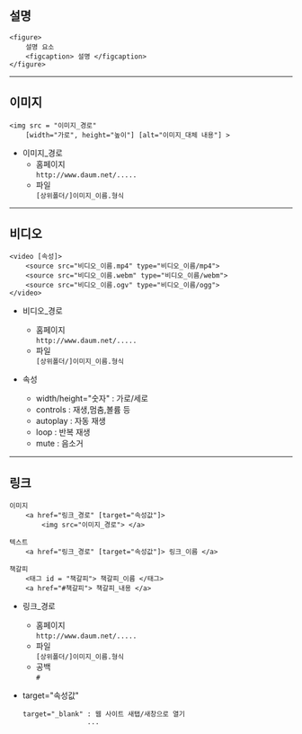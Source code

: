 ## 설명
```angular2html
<figure>
    설명 요소
    <figcaption> 설명 </figcaption>
</figure>
```

---
## 이미지
```angular2html
<img src = "이미지_경로" 
    [width="가로", height="높이"] [alt="이미지_대체 내용"] >
```
- 이미지_경로
  + 홈페이지<br>
  ``http://www.daum.net/.....``
  + 파일<br>
  ``[상위폴더/]이미지_이름.형식``

---
## 비디오
```angular2html
<video [속성]>
    <source src="비디오_이름.mp4" type="비디오_이름/mp4">
    <source src="비디오_이름.webm" type="비디오_이름/webm">
    <source src="비디오_이름.ogv" type="비디오_이름/ogg">
</video>
```
- 비디오_경로
  + 홈페이지<br>
  ``http://www.daum.net/.....``
  + 파일<br>
  ``[상위폴더/]이미지_이름.형식``

- 속성 
  - width/height="숫자" : 가로/세로
  - controls : 재생,멈춤,볼륨 등
  - autoplay : 자동 재생
  - loop : 반복 재생
  - mute : 음소거

---
## 링크
```angular2html
이미지
    <a href="링크_경로" [target="속성값"]>
        <img src="이미지_경로"> </a>

텍스트
    <a href="링크_경로" [target="속성값"]> 링크_이름 </a>

책갈피
    <태그 id = "책갈피"> 책갈피_이름 </태그>
    <a href="#책갈피"> 책갈피_내용 </a>
```

- 링크_경로
  + 홈페이지<br>
  ``http://www.daum.net/.....``
  + 파일<br>
  ``[상위폴더/]이미지_이름.형식``
  + 공백<br>
  ``#``

- target="속성값"
    ```angular2html
    target="_blank" : 웹 사이트 새탭/새창으로 열기
                    ...
    ```
